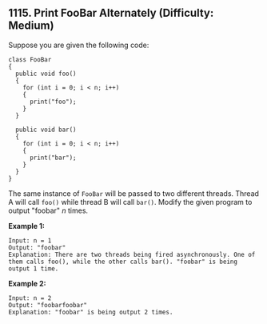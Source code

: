 ## 1115. Print FooBar Alternately (Difficulty: Medium)

Suppose you are given the following code:
```
class FooBar
{
  public void foo()
  {
    for (int i = 0; i < n; i++)
    {
      print("foo");
    }
  }

  public void bar()
  {
    for (int i = 0; i < n; i++)
    {
      print("bar");
    }
  }
}
```

The same instance of `FooBar` will be passed to two different threads. Thread A will call `foo()` while thread B will call `bar()`. Modify the given program to output "foobar" *n* times.

**Example 1:**
```
Input: n = 1
Output: "foobar"
Explanation: There are two threads being fired asynchronously. One of them calls foo(), while the other calls bar(). "foobar" is being output 1 time.
```

**Example 2:**
```
Input: n = 2
Output: "foobarfoobar"
Explanation: "foobar" is being output 2 times.
```
